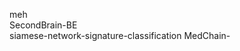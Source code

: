 <!-- pinned-start -->
meh  
SecondBrain-BE  
siamese-network-signature-classification
MedChain-
<!-- pinned-end -->
